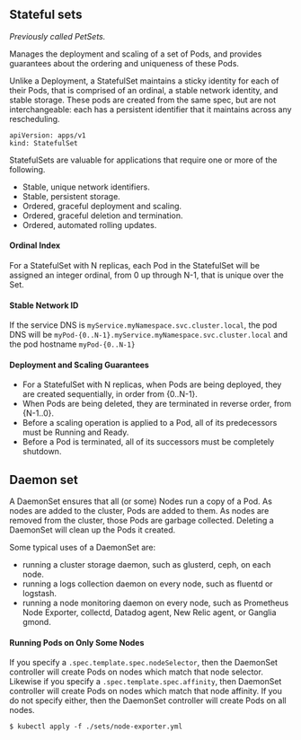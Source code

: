 ## Stateful sets

*Previously called PetSets.*

Manages the deployment and scaling of a set of Pods, and provides guarantees about the ordering and uniqueness of these Pods.

Unlike a Deployment, a StatefulSet maintains a sticky identity for each of their Pods, that is comprised of an ordinal, a stable network identity, and stable storage. These pods are created from the same spec, but are not interchangeable: each has a persistent identifier that it maintains across any rescheduling.

```
apiVersion: apps/v1
kind: StatefulSet
```

StatefulSets are valuable for applications that require one or more of the following.

* Stable, unique network identifiers.
* Stable, persistent storage.
* Ordered, graceful deployment and scaling.
* Ordered, graceful deletion and termination.
* Ordered, automated rolling updates.

#### Ordinal Index
For a StatefulSet with N replicas, each Pod in the StatefulSet will be assigned an integer ordinal, from 0 up through N-1, that is unique over the Set.

#### Stable Network ID
If the service DNS is `myService.myNamespace.svc.cluster.local`, the pod DNS will be `myPod-{0..N-1}.myService.myNamespace.svc.cluster.local` and the pod hostname `myPod-{0..N-1}`

#### Deployment and Scaling Guarantees
* For a StatefulSet with N replicas, when Pods are being deployed, they are created sequentially, in order from {0..N-1}.
* When Pods are being deleted, they are terminated in reverse order, from {N-1..0}.
* Before a scaling operation is applied to a Pod, all of its predecessors must be Running and Ready.
* Before a Pod is terminated, all of its successors must be completely shutdown.


## Daemon set
A DaemonSet ensures that all (or some) Nodes run a copy of a Pod. As nodes are added to the cluster, Pods are added to them. As nodes are removed from the cluster, those Pods are garbage collected. Deleting a DaemonSet will clean up the Pods it created.

Some typical uses of a DaemonSet are:

* running a cluster storage daemon, such as glusterd, ceph, on each node.
* running a logs collection daemon on every node, such as fluentd or logstash.
* running a node monitoring daemon on every node, such as Prometheus Node Exporter, collectd, Datadog agent, New Relic agent, or Ganglia gmond.

#### Running Pods on Only Some Nodes
If you specify a `.spec.template.spec.nodeSelector`, then the DaemonSet controller will create Pods on nodes which match that node selector. Likewise if you specify a `.spec.template.spec.affinity`, then DaemonSet controller will create Pods on nodes which match that node affinity. If you do not specify either, then the DaemonSet controller will create Pods on all nodes.


```
$ kubectl apply -f ./sets/node-exporter.yml 
```
